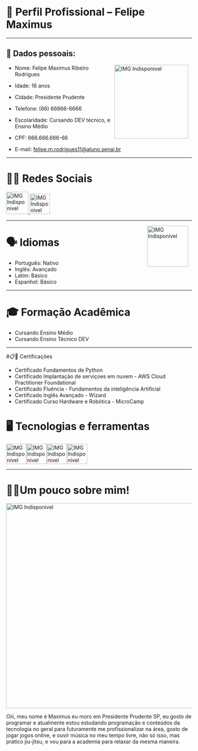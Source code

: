 
# 📄 Perfil Profissional – Felipe Maximus
***

##  👤 Dados pessoais:

<img src="https://i.pinimg.com/originals/10/7a/9f/107a9fbe66c8680fc8f0daf11b032225.gif" alt="IMG Indisponivel" width="200" style="float: right; margin-right: 10px" />

* Nome: Felipe Maximus Ribeiro Rodrigues

* Idade: 16 anos

* Cidade: Presidente Prudente

* Telefone: (66) 66666-6666

* Escolaridade: Cursando DEV técnico, e Ensino Médio

* CPF: 666.666.666-66

* E-mail: felipe.m.rodrigues11@aluno.senai.br

***

# 👾📱 Redes Sociais

<a href="https://www.instagram.com/maximuskkkj/" >
<img src="https://static.vecteezy.com/system/resources/thumbnails/018/930/415/small/instagram-logo-instagram-icon-transparent-free-png.png" alt="IMG Indisponivel" width="60" />
</a>
<a href="https://github.com/LipePr4yx/" >
<img src="https://github.githubassets.com/assets/apple-touch-icon-180x180-a80b8e11abe2.png" alt="IMG Indisponivel" width="55" />
</a>

***

<img src="https://media.tenor.com/eq1_t2J2iJQAAAAe/pokemon-dancing.png" alt="IMG Indisponivel" width="111" style="float: right; margin-right: 10px" />

# 🗣 Idiomas

* Português: Nativo
* Inglês: Avançado
* Latim: Básico
* Espanhol: Básico

***

# 🎓 Formação Acadêmica

* Cursando Ensino Médio
* Cursando Ensino Técnico DEV

***


#📋📎 Certificações

* Certificado Fundamentos de Python
* Certificado Implantação de serviçoes em nuvem - AWS Cloud Practitioner Foundational
* Certificado Fluência - Fundamentos da inteligência Artificial
* Certificado Inglês Avançado - Wizard
* Certificado Curso Hardware e Robótica - MicroCamp

# 🖥 Tecnologias e ferramentas

<img src="https://upload.wikimedia.org/wikipedia/commons/6/6a/JavaScript-logo.png" alt= "IMG Indisponivel" width="55"/><img src="https://upload.wikimedia.org/wikipedia/commons/thumb/1/18/ISO_C%2B%2B_Logo.svg/1822px-ISO_C%2B%2B_Logo.svg.png" alt="IMG Indisponivel" width="55"/><img src="https://upload.wikimedia.org/wikipedia/commons/thumb/0/0a/Python.svg/1200px-Python.svg.png" alt="IMG Indisponivel" width="55"><img src="https://cdn-icons-png.flaticon.com/512/5968/5968267.png" alt="IMG Indisponivel" width="55"/>

***

# 👾🎃Um pouco sobre mim!
<img src="https://i.kym-cdn.com/photos/images/newsfeed/002/551/084/8af.jpg" alt="IMG Indisponivel" width="555"/>

Oiii, meu nome é Maximus eu moro em Presidente Prudente SP, eu gosto de programar e atualmente estou estudando programação e conteúdos da tecnologia no geral para futuramente me profissionalizar na área, gosto de jogar jogos online, e ouvir música no meu tempo livre, não só isso, mas pratico jiu-jitsu, e vou para a academia para relaxar da mesma maneira.
